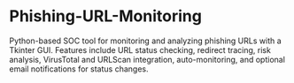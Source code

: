 # Phishing-URL-Monitoring
 Python-based SOC tool for monitoring and analyzing phishing URLs with a Tkinter GUI. Features include URL status checking, redirect tracing, risk analysis, VirusTotal and URLScan integration, auto-monitoring, and optional email notifications for status changes.
